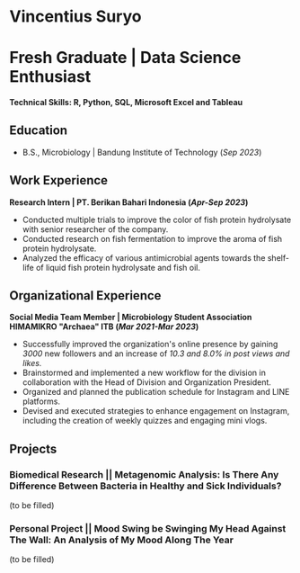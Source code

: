 # Vincentius Suryo
# Fresh Graduate | Data Science Enthusiast

#### Technical Skills: R, Python, SQL, Microsoft Excel and Tableau

## Education	 			        		
- B.S., Microbiology | Bandung Institute of Technology (_Sep 2023_)

## Work Experience
**Research Intern | PT. Berikan Bahari Indonesia (_Apr-Sep 2023_)**
- Conducted multiple trials to improve the color of fish protein hydrolysate with senior researcher of the company.
- Conducted research on fish fermentation to improve the aroma of fish protein hydrolysate.
- Analyzed the efficacy of various antimicrobial agents towards the shelf-life of liquid fish protein hydrolysate and fish oil.

## Organizational Experience
**Social Media Team Member | Microbiology Student Association HIMAMIKRO "Archaea" ITB (_Mar 2021-Mar 2023_)**
- Successfully improved the organization's online presence by gaining *3000* new followers and an increase of *10.3 and 8.0% in post views and likes.*
- Brainstormed and implemented a new workflow for the division in collaboration with the Head of Division and Organization President.
- Organized and planned the publication schedule for Instagram and LINE platforms.
- Devised and executed strategies to enhance engagement on Instagram, including the creation of weekly quizzes and engaging mini vlogs.

## Projects
### Biomedical Research || **Metagenomic Analysis**: Is There Any Difference Between Bacteria in Healthy and Sick Individuals?
(to be filled)
### Personal Project || **Mood Swing be Swinging My Head Against The Wall:** An Analysis of My Mood Along The Year
(to be filled)